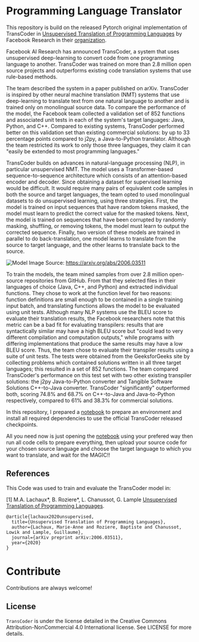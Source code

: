# Programming Language Translator

This repository is build on the released Pytorch original implementation of TransCoder in [Unsupervised Translation of Programming Languages](https://arxiv.org/pdf/2006.03511.pdf) by Facebook Research in their [organization](https://github.com/facebookresearch/TransCoder).

Facebook AI Research has announced TransCoder, a system that uses unsupervised deep-learning to convert code from one programming language to another. TransCoder was trained on more than 2.8 million open source projects and outperforms existing code translation systems that use rule-based methods.

The team described the system in a paper published on arXiv. TransCoder is inspired by other neural machine translation (NMT) systems that use deep-learning to translate text from one natural language to another and is trained only on monolingual source data. To compare the performance of the model, the Facebook team collected a validation set of 852 functions and associated unit tests in each of the system's target languages: Java, Python, and C++. Compared to existing systems, TransCoder performed better on this validation set than existing commercial solutions: by up to 33 percentage points compared to j2py, a Java-to-Python translator. Although the team restricted its work to only those three languages, they claim it can "easily be extended to most programming languages."

TransCoder builds on advances in natural-language processing (NLP), in particular unsupervised NMT. The model uses a Transformer-based sequence-to-sequence architecture which consists of an attention-based encoder and decoder. Since obtaining a dataset for supervised learning would be difficult. It would require many pairs of equivalent code samples in both the source and target languages, the team opted to used monolingual datasets to do unsupervised learning, using three strategies. First, the model is trained on input sequences that have random tokens masked, the model must learn to predict the correct value for the masked tokens. Next, the model is trained on sequences that have been corrupted by randomly masking, shuffling, or removing tokens, the model must learn to output the corrected sequence. Finally, two version of these models are trained in parallel to do back-translation, one model learns to translate from the source to target language, and the other learns to translate back to the source.

![Model](https://dl.fbaipublicfiles.com/transcoder/TransCoder_Schema.jpg)
Image Source: https://arxiv.org/abs/2006.03511

To train the models, the team mined samples from over 2.8 million open-source repositories from GitHub. From that they selected files in their languages of choice (Java, C++, and Python) and extracted individual functions. They chose to work at the function level for two reasons: function definitions are small enough to be contained in a single training input batch, and translating functions allows the model to be evaluated using unit tests. Although many NLP systems use the BLEU score to evaluate their translation results, the Facebook researchers note that this metric can be a bad fit for evaluating transpilers: results that are syntactically similar may have a high BLEU score but "could lead to very different compilation and computation outputs," while programs with differing implementations that produce the same results may have a low BLEU score. Thus, the team chose to evaluate their transpiler results using a suite of unit tests. The tests were obtained from the GeeksforGeeks site by collecting problems which contained solutions written in all three target languages; this resulted in a set of 852 functions. The team compared TransCoder's performance on this test set with two other existing transpiler solutions: the j2py Java-to-Python converter and Tangible Software Solutions C++-to-Java converter. TransCoder "significantly" outperformed both, scoring 74.8% and 68.7% on C++-to-Java and Java-to-Python respectively, compared to 61% and 38.3% for commercial solutions.

In this repository, I prepared a [notebook](https://github.com/AmrHendy/programming-language-translator/blob/master/Programming_Language_Translator.ipynb) to prepare an environment and install all required dependencies to use the official TransCoder released checkpoints.

All you need now is just opening the [notebook](https://github.com/AmrHendy/programming-language-translator/blob/master/Programming_Language_Translator.ipynb) using your prefered way then run all code cells to prepare everything, then upload your source code for your chosen source language and choose the target language to which you want to translate, and wait for the MAGIC!!


## References
This Code was used to train and evaluate the TransCoder model in:

[1] M.A. Lachaux*, B. Roziere*, L. Chanussot, G. Lample [Unsupervised Translation of Programming Languages](https://arxiv.org/pdf/2006.03511.pdf).

```
@article{lachaux2020unsupervised,
  title={Unsupervised Translation of Programming Languages},
  author={Lachaux, Marie-Anne and Roziere, Baptiste and Chanussot, Lowik and Lample, Guillaume},
  journal={arXiv preprint arXiv:2006.03511},
  year={2020}
}
```

# Contribute

Contributions are always welcome!

## License

`TransCoder` is under the license detailed in the Creative Commons Attribution-NonCommercial 4.0 International license. See LICENSE for more details.
